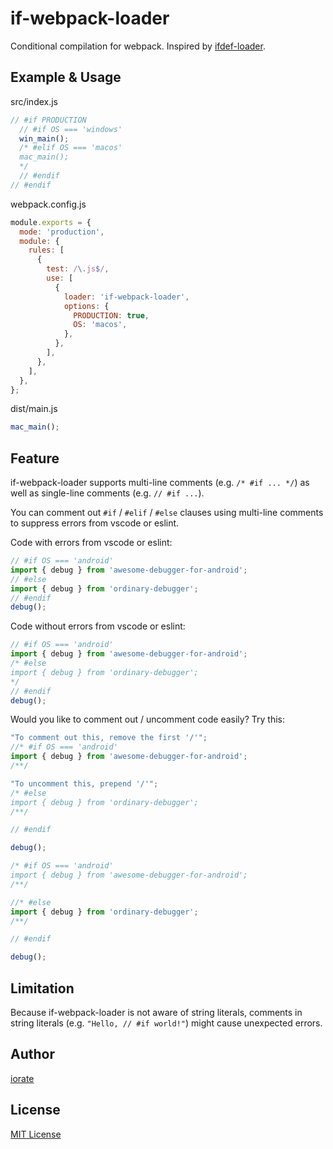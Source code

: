 # if-webpack-loader
Conditional compilation for webpack. Inspired by [ifdef-loader](https://github.com/nippur72/ifdef-loader).

## Example & Usage
src/index.js

```javascript
// #if PRODUCTION
  // #if OS === 'windows'
  win_main();
  /* #elif OS === 'macos'
  mac_main();
  */
  // #endif
// #endif
```

webpack.config.js

```javascript
module.exports = {
  mode: 'production',
  module: {
    rules: [
      {
        test: /\.js$/,
        use: [
          {
            loader: 'if-webpack-loader',
            options: {
              PRODUCTION: true,
              OS: 'macos',
            },
          },
        ],
      },
    ],
  },
};
```

dist/main.js

```javascript
mac_main();
```

## Feature
if-webpack-loader supports multi-line comments (e.g. `/* #if ... */`) as well as single-line comments (e.g. `// #if ...`).

You can comment out `#if` / `#elif` / `#else` clauses using multi-line comments to suppress errors from vscode or eslint.

Code with errors from vscode or eslint:

```javascript
// #if OS === 'android'
import { debug } from 'awesome-debugger-for-android';
// #else
import { debug } from 'ordinary-debugger';
// #endif
debug();
```

Code without errors from vscode or eslint:

```javascript
// #if OS === 'android'
import { debug } from 'awesome-debugger-for-android';
/* #else
import { debug } from 'ordinary-debugger';
*/
// #endif
debug();
```

Would you like to comment out / uncomment code easily? Try this:

```javascript
"To comment out this, remove the first '/'";
//* #if OS === 'android'
import { debug } from 'awesome-debugger-for-android';
/**/

"To uncomment this, prepend '/'";
/* #else
import { debug } from 'ordinary-debugger';
/**/

// #endif

debug();
```

```javascript
/* #if OS === 'android'
import { debug } from 'awesome-debugger-for-android';
/**/

//* #else
import { debug } from 'ordinary-debugger';
/**/

// #endif

debug();
```

## Limitation
Because if-webpack-loader is not aware of string literals, comments in string literals (e.g. `"Hello, // #if world!"`) might cause unexpected errors.

## Author
[iorate](https://github.com/iorate)

## License
[MIT License](LICENSE.txt)
